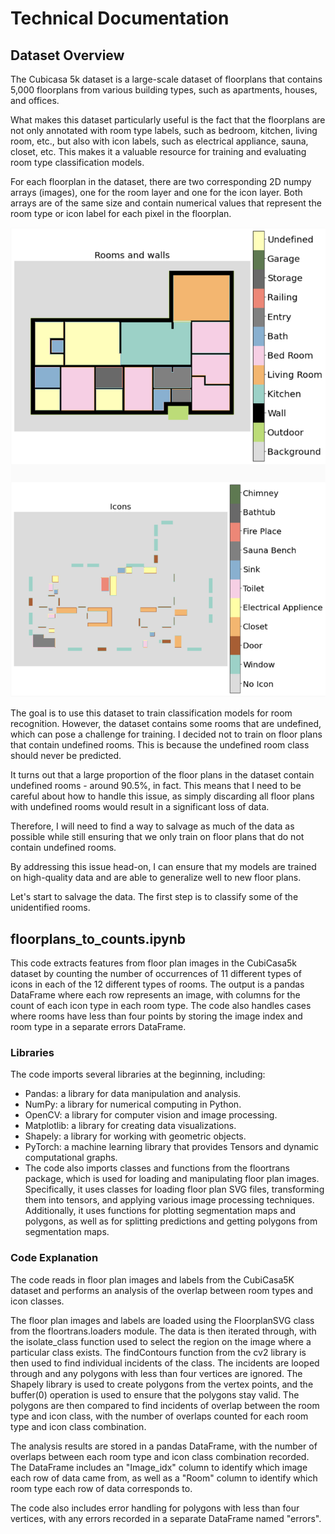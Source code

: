 # Technical Documentation

## Dataset Overview

The Cubicasa 5k dataset is a large-scale dataset of floorplans that contains 5,000 floorplans from various building types, such as apartments, houses, and offices.

What makes this dataset particularly useful is the fact that the floorplans are not only annotated with room type labels, such as bedroom, kitchen, living room, etc., but also with icon labels, such as electrical appliance, sauna, closet, etc. This makes it a valuable resource for training and evaluating room type classification models.

For each floorplan in the dataset, there are two corresponding  2D numpy arrays (images), one for the room layer and one for the icon layer. Both arrays are of the same size and contain numerical values that represent the room type or icon label for each pixel in the floorplan.

![rooms](../images/example_floorplans.png)

The goal is to use this dataset to train classification models for room recognition. However, the dataset contains some rooms that are undefined, which can pose a challenge for training. I decided not to train on floor plans that contain undefined rooms. This is because the undefined room class should never be predicted.

It turns out that a large proportion of the floor plans in the dataset contain undefined rooms - around 90.5%, in fact. This means that I need to be careful about how to handle this issue, as simply discarding all floor plans with undefined rooms would result in a significant loss of data.

Therefore, I will need to find a way to salvage as much of the data as possible while still ensuring that we only train on floor plans that do not contain undefined rooms.

By addressing this issue head-on, I can ensure that my models are trained on high-quality data and are able to generalize well to new floor plans.

Let's start to salvage the data. The first step is to classify some of the unidentified rooms.

## floorplans_to_counts.ipynb

This code extracts features from floor plan images in the CubiCasa5k dataset by counting the number of occurrences of 11 different types of icons in each of the 12 different types of rooms. The output is a pandas DataFrame where each row represents an image, with columns for the count of each icon type in each room type. The code also handles cases where rooms have less than four points by storing the image index and room type in a separate errors DataFrame.

### Libraries
The code imports several libraries at the beginning, including:
- Pandas: a library for data manipulation and analysis.
- NumPy: a library for numerical computing in Python.
- OpenCV: a library for computer vision and image processing.
- Matplotlib: a library for creating data visualizations.
- Shapely: a library for working with geometric objects.
- PyTorch: a machine learning library that provides Tensors and dynamic computational graphs.
- The code also imports classes and functions from the floortrans package, which is used for loading and manipulating floor plan images. Specifically, it uses classes for loading floor plan SVG files, transforming them into tensors, and applying various image processing techniques. Additionally, it uses functions for plotting segmentation maps and polygons, as well as for splitting predictions and getting polygons from segmentation maps.

### Code Explanation
The code reads in floor plan images and labels from the CubiCasa5K dataset and performs an analysis of the overlap between room types and icon classes.

The floor plan images and labels are loaded using the FloorplanSVG class from the floortrans.loaders module. The data is then iterated through, with the isolate_class function used to select the region on the image where a particular class exists. The findContours function from the cv2 library is then used to find individual incidents of the class. The incidents are looped through and any polygons with less than four vertices are ignored. The Shapely library is used to create polygons from the vertex points, and the buffer(0) operation is used to ensure that the polygons stay valid. The polygons are then compared to find incidents of overlap between the room type and icon class, with the number of overlaps counted for each room type and icon class combination.

The analysis results are stored in a pandas DataFrame, with the number of overlaps between each room type and icon class combination recorded. The DataFrame includes an "Image_idx" column to identify which image each row of data came from, as well as a "Room" column to identify which room type each row of data corresponds to.

The code also includes error handling for polygons with less than four vertices, with any errors recorded in a separate DataFrame named "errors".
